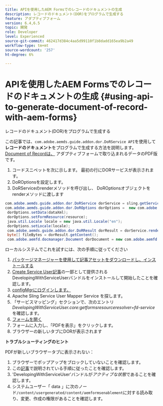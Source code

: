 ```yaml
---
title: APIを使用したAEM Formsでのレコードのドキュメントの生成
description: レコードのドキュメント(DOR)をプログラムで生成する
feature: アダプティブフォーム
version: 6.4,6.5
topic: 開発
role: Developer
level: Experienced
source-git-commit: 462417d384c4aa5d99110f1b8dadd165ea9b2a49
workflow-type: tm+mt
source-wordcount: '257'
ht-degree: 6%

---
```



# APIを使用したAEM Formsでのレコードのドキュメントの生成 {#using-api-to-generate-document-of-record-with-aem-forms}

レコードのドキュメント(DOR)をプログラムで生成する

この記事では、`com.adobe.aemds.guide.addon.dor.DoRService API`を使用して&#x200B;**レコードのドキュメント**&#x200B;をプログラムで生成する方法を説明します。 [Document of Recordは、](https://experienceleague.adobe.com/docs/experience-manager-65/forms/adaptive-forms-advanced-authoring/generate-document-of-record-for-non-xfa-based-adaptive-forms.html) アダプティブフォームで取り込まれるデータのPDF版です。

1. コードスニペットを次に示します。 最初の行にDORサービスが表示されます。
1. DoROptionsを設定します。
1. DoRServiceのrenderメソッドを呼び出し、 DoROptionsオブジェクトをrenderメソッドに渡します

```java
com.adobe.aemds.guide.addon.dor.DoRService dorService = sling.getService(com.adobe.aemds.guide.addon.dor.DoRService.class);
com.adobe.aemds.guide.addon.dor.DoROptions dorOptions =  new com.adobe.aemds.guide.addon.dor.DoROptions();
 dorOptions.setData(dataXml);
 dorOptions.setFormResource(resource);
 java.util.Locale locale = new java.util.Locale("en");
 dorOptions.setLocale(locale);
 com.adobe.aemds.guide.addon.dor.DoRResult dorResult = dorService.render(dorOptions);
 byte[] fileBytes = dorResult.getContent();
 com.adobe.aemfd.docmanager.Document dorDocument = new com.adobe.aemfd.docmanager.Document(fileBytes);
```

ローカルシステムでこれを試すには、次の手順に従ってください

1. [パッケージマネージャーを使用して記事アセットをダウンロードし、インストールする](assets/dor-with-api.zip)
1. [Create Service User記事](service-user-tutorial-develop.md)の一部として提供されるDevelopingWithServiceUserバンドルをインストールして開始したことを確認します。
1. [configMgrにログインします。](http://localhost:4502/system/console/configMgr)
1. Apache Sling Service User Mapper Service   を探します。
1. 「サービスマッピング」セクションで、次のエントリ&#x200B;_DevelopingWithServiceUser.core:getformsresourceresolver=fd-service_&#x200B;を確認します。
1. [フォームを開く](http://localhost:4502/content/dam/formsanddocuments/sandbox/1201-borrower-payments/jcr:content?wcmmode=disabled)
1. フォームに入力し、「PDFを表示」をクリックします。
1. ブラウザーの新しいタブにDORが表示されます


**トラブルシューティングのヒント**

PDFが新しいブラウザータブに表示されない：

1. ブラウザーでポップアップをブロックしていないことを確認します。
1. この[記事](service-user-tutorial-develop.md)で説明されている手順に従ったことを確認します。
1. &#39;DevelopingWithServiceUser&#39;バンドルが&#x200B;*アクティブな状態*&#x200B;であることを確認します。
1. システムユーザー「 data 」に次のノード`/content/usergenerated/content/aemformsenablement`に対する読み取り、変更、作成の権限があることを確認します。

